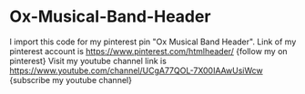 # Ox-Musical-Band-Header
I import this code for my pinterest pin "Ox Musical Band Header". Link of my pinterest account is https://www.pinterest.com/htmlheader/ {follow my on pinterest} Visit my youtube channel link is https://www.youtube.com/channel/UCgA77QOL-7X00IAAwUsiWcw {subscribe my youtube channel}
